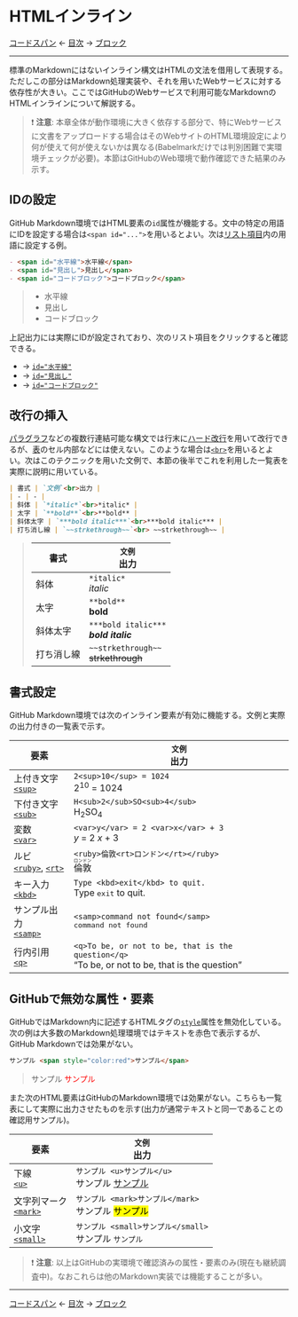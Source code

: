 # HTMLインライン

[コードスパン]
← [目次] →
[ブロック]

------------------------------------------------------------------------

標準のMarkdownにはないインライン構文はHTMLの文法を借用して表現する。ただしこの部分はMarkdown処理実装や、それを用いたWebサービスに対する依存性が大きい。ここではGitHubのWebサービスで利用可能なMarkdownのHTMLインラインについて解説する。

> &#x2757;&#xFE0F; **注意**: 本章全体が動作環境に大きく依存する部分で、特にWebサービスに文書をアップロードする場合はそのWebサイトのHTML環境設定により何が使えて何が使えないかは異なる(Babelmarkだけでは判別困難で実環境チェックが必要)。本節はGitHubのWeb環境で動作確認できた結果のみ示す。

## IDの設定

GitHub Markdown環境ではHTML要素の`id`属性が機能する。文中の特定の用語にIDを設定する場合は`<span id="...">`を用いるとよい。次は[リスト項目]内の用語に設定する例。

```markdown
- <span id="水平線">水平線</span>
- <span id="見出し">見出し</span>
- <span id="コードブロック">コードブロック</span>
```

> - <span id="水平線">水平線</span>
> - <span id="見出し">見出し</span>
> - <span id="コードブロック">コードブロック</span>

上記出力には実際にIDが設定されており、次のリスト項目をクリックすると確認できる。

* → [`id="水平線"`](#水平線)
* → [`id="見出し"`](#見出し)
* → [`id="コードブロック"`](#コードブロック)

## 改行の挿入

[パラグラフ]などの複数行連結可能な構文では行末に[ハード改行]を用いて改行できるが、[表]のセル内部などには使えない。このような場合は[`<br>`](https://developer.mozilla.org/ja/docs/Web/HTML/Element/br)を用いるとよい。次はこのテクニックを用いた文例で、本節の後半でこれを利用した一覧表を実際に説明に用いている。

```markdown
| 書式 | `文例`<br>出力 |
| - | - |
| 斜体 | `*italic*`<br>*italic* |
| 太字 | `**bold**`<br>**bold** |
| 斜体太字 | `***bold italic***`<br>***bold italic*** |
| 打ち消し線 | `~~strkethrough~~`<br> ~~strkethrough~~ |
```

> | 書式 | `文例`<br>出力 |
> | - | - |
> | 斜体 | `*italic*`<br>*italic* |
> | 太字 | `**bold**`<br>**bold** |
> | 斜体太字 | `***bold italic***`<br>***bold italic*** |
> | 打ち消し線 | `~~strkethrough~~`<br> ~~strkethrough~~ |

## 書式設定

GitHub Markdown環境では次のインライン要素が有効に機能する。文例と実際の出力付きの一覧表で示す。

| 要素 | `文例`<br>出力 |
| - | - |
| 上付き文字<br>[`<sup>`](https://developer.mozilla.org/ja/docs/Web/HTML/Element/sup) | `2<sup>10</sup> = 1024`<br>2<sup>10</sup> = 1024 |
| 下付き文字<br>[`<sub>`](https://developer.mozilla.org/ja/docs/Web/HTML/Element/sub) | `H<sub>2</sub>SO<sub>4</sub>`<br>H<sub>2</sub>SO<sub>4</sub> |
| 変数<br>[`<var>`](https://developer.mozilla.org/ja/docs/Web/HTML/Element/var) | `<var>y</var> = 2 <var>x</var> + 3`<br><var>y</var> = 2 <var>x</var> + 3 |
| ルビ<br>[`<ruby>`](https://developer.mozilla.org/ja/docs/Web/HTML/Element/ruby), [`<rt>`](https://developer.mozilla.org/ja/docs/Web/HTML/Element/rt) | `<ruby>倫敦<rt>ロンドン</rt></ruby>`<br><ruby>倫敦<rt>ロンドン</rt></ruby> |
| キー入力<br>[`<kbd>`](https://developer.mozilla.org/ja/docs/Web/HTML/Element/kbd) | `Type <kbd>exit</kbd> to quit.`<br>Type <kbd>exit</kbd> to quit. |
| サンプル出力<br>[`<samp>`](https://veloper.mozilla.org/ja/docs/Web/HTML/Element/samp) | `<samp>command not found</samp>`<br><samp>command not found</samp> |
| 行内引用<br>[`<q>`](https://veloper.mozilla.org/ja/docs/Web/HTML/Element/q) | `<q>To be, or not to be, that is the question</q>`<br><q>To be, or not to be, that is the question</q> |

## GitHubで無効な属性・要素

GitHubではMarkdown内に記述するHTMLタグの[`style`](https://developer.mozilla.org/ja/docs/Web/HTML/Global_attributes/style)属性を無効化している。次の例は大多数のMarkdown処理環境ではテキストを赤色で表示するが、GitHub Markdownでは効果がない。

```markdown
サンプル <span style="color:red">サンプル</span>
```

> サンプル <span style="color:red">サンプル</span>

また次のHTML要素はGitHubのMarkdown環境では効果がない。こちらも一覧表にして実際に出力させたものを示す(出力が通常テキストと同一であることの確認用サンプル)。

| 要素 | `文例`<br>出力 |
| - | - |
| 下線<br>[`<u>`](https://developer.mozilla.org/ja/docs/Web/HTML/Element/u) | `サンプル <u>サンプル</u>`<br>サンプル <u>サンプル</u>
| 文字列マーク<br>[`<mark>`](https://developer.mozilla.org/ja/docs/Web/HTML/Element/mark) | `サンプル <mark>サンプル</mark>`<br>サンプル <mark>サンプル</mark>
| 小文字<br>[`<small>`](https://developer.mozilla.org/ja/docs/Web/HTML/Element/small) | `サンプル <small>サンプル</small>`<br>サンプル <small>サンプル</small>

> &#x2757;&#xFE0F; **注意**: 以上はGitHubの実環境で確認済みの属性・要素のみ(現在も継続調査中)。なおこれらは他のMarkdown実装では機能することが多い。

------------------------------------------------------------------------

[コードスパン]
← [目次] →
[ブロック]

[HTMLブロック]: html-block.md
[コードスパン]: code-spans.md
[ハード改行]: paragraphs.md#ハード改行
[パラグラフ]: paragraphs.md
[ブロック]: blocks.md
[リスト項目]: lists.md#リスト項目
[表]: tables.md
[目次]: index.md#html-inlines
